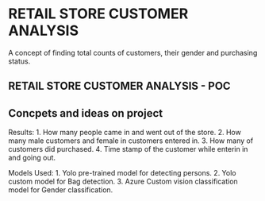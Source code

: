 # RETAIL STORE CUSTOMER ANALYSIS
A concept of finding total counts of customers, their gender and purchasing status.


RETAIL STORE CUSTOMER ANALYSIS - POC 
------------------------------------------------------------------

Concpets and ideas on project
------------------------------

Results:
    1. How many people came in and went out of the store.
    2. How many male customers and female in customers entered in.
    3. How many of customers did purchased.
    4. Time stamp of the customer while enterin in and going out.


Models Used:
    1. Yolo pre-trained model for detecting persons.
    2. Yolo custom model for Bag detection.
    3. Azure Custom vision classification model for Gender classification.
    
